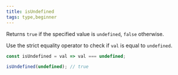 ```yaml
---
title: isUndefined
tags: type,beginner
---
```


Returns `true` if the specified value is `undefined`, `false` otherwise.

Use the strict equality operator to check if `val` is equal to `undefined`.

```js
const isUndefined = val => val === undefined;
```

```js
isUndefined(undefined); // true
```
